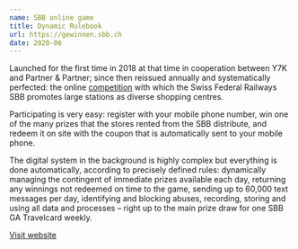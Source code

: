 ```yaml
---
name: SBB online game
title: Dynamic Rulebook
url: https://gewinnen.sbb.ch
date: 2020-06
---
```

Launched for the first time in 2018 at that time in cooperation between Y7K and Partner & Partner; since then reissued annually and systematically perfected: the online [competition](https://gewinnen.sbb.ch) with which the Swiss Federal Railways SBB promotes large stations as diverse shopping centres.

Participating is very easy: register with your mobile phone number, win one of the many prizes that the stores rented from the SBB distribute, and redeem it on site with the coupon that is automatically sent to your mobile phone.

The digital system in the background is highly complex but everything is done automatically, according to precisely defined rules: dynamically managing the contingent of immediate prizes available each day, returning any winnings not redeemed on time to the game, sending up to 60,000 text messages per day, identifying and blocking abuses, recording, storing and using all data and processes – right up to the main prize draw for one SBB GA Travelcard weekly.

[Visit website](https://gewinnen.sbb.ch)
